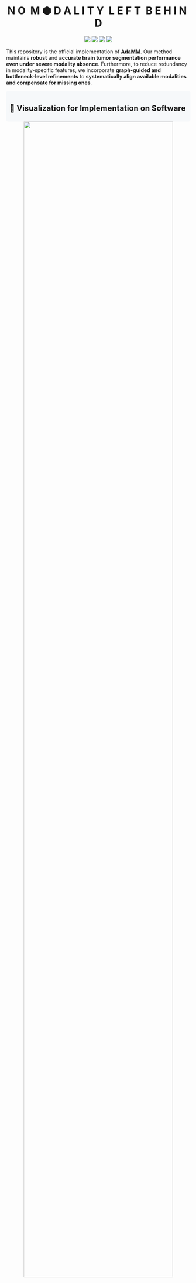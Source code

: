 <h1 align="center"> N&nbsp;O&nbsp;&nbsp;M&nbsp;⬢&nbsp;D&nbsp;A&nbsp;L&nbsp;I&nbsp;T&nbsp;Y&nbsp;&nbsp;L&nbsp;E&nbsp;F&nbsp;T&nbsp;&nbsp;B&nbsp;E&nbsp;H&nbsp;I&nbsp;N&nbsp;D</h1>


<div align="center">

[![](https://img.shields.io/github/stars/Quanato607/MST-KDNet)](https://github.com/Quanato607/AdaMM)
[![](https://img.shields.io/github/forks/Quanato607/MST-KDNet)](https://github.com/Quanato607/AdaMM)
[![](https://img.shields.io/badge/project-page-red.svg)](https://github.com/Quanato607/AdaMM)
[![](https://img.shields.io/badge/arXiv-2403.01427-green.svg)](https://arxiv.org/abs/2030.12345)
</div>

This repository is the official implementation of **[AdaMM](https://arxiv.org/abs/2025.xxxxx)**. Our method maintains **robust** and **accurate brain tumor segmentation performance even under severe modality absence**. Furthermore, to reduce redundancy in modality-specific features, we incorporate **graph-guided and bottleneck-level refinements** to **systematically align available modalities and compensate for missing ones**.

<div style="background-color:#f6f8fa; padding:6px 10px; border-radius:6px;">

## 🎥 Visualization for Implementation on Software

</div>



<div align="center">
<img src="https://github.com/Quanato607/MST-KDNet/blob/main/imgs/implementation.gif" width="90%">
</div>
